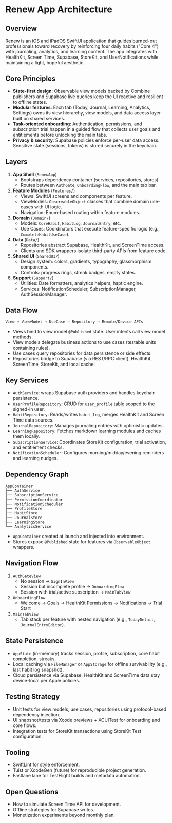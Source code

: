 # Renew App Architecture

## Overview
Renew is an iOS and iPadOS SwiftUI application that guides burned-out professionals toward recovery by reinforcing four daily habits ("Core 4") with journaling, analytics, and learning content. The app integrates with HealthKit, Screen Time, Supabase, StoreKit, and UserNotifications while maintaining a light, hopeful aesthetic.

## Core Principles
- **State-first design**: Observable view models backed by Combine publishers and Supabase live queries keep the UI reactive and resilient to offline states.
- **Modular features**: Each tab (Today, Journal, Learning, Analytics, Settings) owns its view hierarchy, view models, and data access layer built on shared services.
- **Task-oriented onboarding**: Authentication, permissions, and subscription trial happen in a guided flow that collects user goals and entitlements before unlocking the main tabs.
- **Privacy & security**: Supabase policies enforce per-user data access. Sensitive state (sessions, tokens) is stored securely in the keychain.

## Layers
1. **App Shell** (`RenewApp`)
   - Bootstraps dependency container (services, repositories, stores)
   - Routes between `AuthGate`, `OnboardingFlow`, and the main tab bar.
2. **Feature Modules** (`Features/`)
   - Views: SwiftUI screens and components per feature.
   - ViewModels: `ObservableObject` classes that combine domain use-cases with UI logic.
   - Navigation: Enum-based routing within feature modules.
3. **Domain** (`Domain/`)
   - Models: `CoreHabit`, `HabitLog`, `JournalEntry`, etc.
   - Use Cases: Coordinators that execute feature-specific logic (e.g., `CompleteHabitUseCase`).
4. **Data** (`Data/`)
   - Repositories abstract Supabase, HealthKit, and ScreenTime access.
   - Clients and SDK wrappers isolate third-party APIs from feature code.
5. **Shared UI** (`SharedUI/`)
   - Design system: colors, gradients, typography, glassmorphism components.
   - Controls: progress rings, streak badges, empty states.
6. **Support** (`Support/`)
   - Utilities: Date formatters, analytics helpers, haptic engine.
   - Services: NotificationScheduler, SubscriptionManager, AuthSessionManager.

## Data Flow
```
View ↔ ViewModel ↔ UseCase ↔ Repository ↔ Remote/Device APIs
```
- Views bind to view model `@Published` state. User intents call view model methods.
- View models delegate business actions to use cases (testable units containing rules).
- Use cases query repositories for data persistence or side effects.
- Repositories bridge to Supabase (via REST/RPC client), HealthKit, ScreenTime, StoreKit, and local cache.

## Key Services
- `AuthService`: wraps Supabase auth providers and handles keychain persistence.
- `UserProfileRepository`: CRUD for `user_profile` table scoped to the signed-in user.
- `HabitRepository`: Reads/writes `habit_log`, merges HealthKit and Screen Time data sources.
- `JournalRepository`: Manages journaling entries with optimistic updates.
- `LearningRepository`: Fetches markdown learning modules and caches them locally.
- `SubscriptionService`: Coordinates StoreKit configuration, trial activation, and entitlement checks.
- `NotificationScheduler`: Configures morning/midday/evening reminders and learning nudges.

## Dependency Graph
```
AppContainer
├── AuthService
├── SubscriptionService
├── PermissionCoordinator
├── NotificationScheduler
├── ProfileStore
├── HabitStore
├── JournalStore
├── LearningStore
└── AnalyticsService
```
- `AppContainer` created at launch and injected into environment.
- Stores expose `@Published` state for features via `ObservableObject` wrappers.

## Navigation Flow
1. `AuthGateView`
   - No session → `SignInView`
   - Session but incomplete profile → `OnboardingFlow`
   - Session with trial/active subscription → `MainTabView`
2. `OnboardingFlow`
   - Welcome → Goals → HealthKit Permissions → Notifications → Trial Start
3. `MainTabView`
   - Tab stack per feature with nested navigation (e.g., `TodayDetail`, `JournalEntryEditor`).

## State Persistence
- `AppState` (in-memory) tracks session, profile, subscription, core habit completion, streaks.
- Local caching via `FileManager` or `AppStorage` for offline survivability (e.g., last habit log snapshot).
- Cloud persistence via Supabase; HealthKit and ScreenTime data stay device-local per Apple policies.

## Testing Strategy
- Unit tests for view models, use cases, repositories using protocol-based dependency injection.
- UI snapshot/tests via Xcode previews + XCUITest for onboarding and core flows.
- Integration tests for StoreKit transactions using StoreKit Test configuration.

## Tooling
- SwiftLint for style enforcement.
- Tuist or XcodeGen (future) for reproducible project generation.
- Fastlane lane for TestFlight builds and metadata automation.

## Open Questions
- How to simulate Screen Time API for development.
- Offline strategies for Supabase writes.
- Monetization experiments beyond monthly plan.
